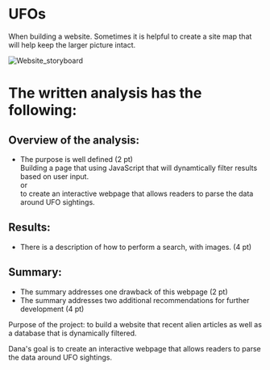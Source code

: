 # UFOs
 
When building a website. Sometimes it is helpful to create a site map that will help keep the larger picture intact.

![Website_storyboard](UFOs\Assets\img\website_storyboard.png)



# The written analysis has the following:

## Overview of the analysis:
* The purpose is well defined (2 pt)<br>
Building a page that using JavaScript that will dynamtically filter results based on user input.<br>
or<br>
to create an interactive webpage that allows readers to parse the data around UFO sightings.<br>

## Results:
* There is a description of how to perform a search, with images. (4 pt)<br>

## Summary:
* The summary addresses one drawback of this webpage (2 pt)<br>
* The summary addresses two additional recommendations for further development (4 pt)<br>



Purpose of the project: to build a website that recent alien articles as well as a database that is dynamically filtered.

Dana's goal is to create an interactive webpage that allows readers to parse the data around UFO sightings.